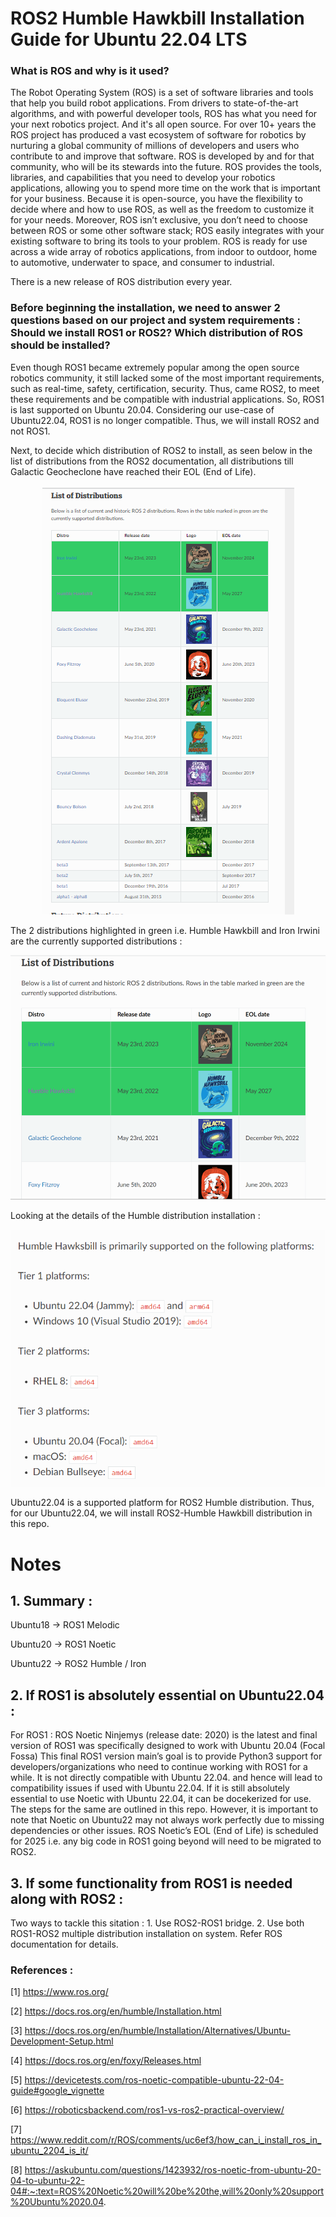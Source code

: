 # ROS2 Humble Hawkbill Installation Guide for Ubuntu 22.04 LTS

### What is ROS and why is it used? 

The Robot Operating System (ROS) is a set of software libraries and tools that help you build robot applications. From drivers to state-of-the-art algorithms, and with powerful developer tools, ROS has what you need for your next robotics project. And it's all open source. For over 10+ years the ROS project has produced a vast ecosystem of software for robotics by nurturing a global community of millions of developers and users who contribute to and improve that software. ROS is developed by and for that community, who will be its stewards into the future. ROS provides the tools, libraries, and capabilities that you need to develop your robotics applications, allowing you to spend more time on the work that is important for your business. Because it is open-source, you have the flexibility to decide where and how to use ROS, as well as the freedom to customize it for your needs. Moreover, ROS isn’t exclusive, you don’t need to choose between ROS or some other software stack; ROS easily integrates with your existing software to bring its tools to your problem. ROS is ready for use across a wide array of robotics applications, from indoor to outdoor, home to automotive, underwater to space, and consumer to industrial.

There is a new release of ROS distribution every year. 

### Before beginning the installation, we need to answer 2 questions based on our project and system requirements : Should we install ROS1 or ROS2? Which distribution of ROS should be installed?  

Even though ROS1 became extremely popular among the open source robotics community, it still lacked some of the most important requirements, such as real-time, safety, certification, security. Thus, came ROS2, to meet these requirements and be compatible with industrial applications. So, ROS1 is last supported on Ubuntu 20.04. Considering our use-case of Ubuntu22.04, ROS1 is no longer compatible. Thus, we will install ROS2 and not ROS1. 

Next, to decide which distribution of ROS2 to install, as seen below in the list of distributions from the ROS2 documentation, all distributions till Galactic Geocheclone have reached their EOL (End of Life).  

<p align="center">
  <img src="Images/listofdist.png" />
</p>

The 2 distributions highlighted in green i.e. Humble Hawkbill and Iron Irwini are the currently supported distributions : 
<p align="center">
  <img src="Images/listofdistributions.png" />
</p>

Looking at the details of the Humble distribution installation :
<p align="center">
  <img src="Images/humble-supportedplatforms.png" />
</p>

Ubuntu22.04 is a supported platform for ROS2 Humble distribution. 
Thus, for our Ubuntu22.04, we will install ROS2-Humble Hawkbill distribution in this repo. 


# Notes 
## 1. Summary : 

Ubuntu18 -> ROS1 Melodic

Ubuntu20 -> ROS1 Noetic

Ubuntu22 -> ROS2 Humble / Iron  

## 2. If ROS1 is absolutely essential on Ubuntu22.04 : 

For ROS1 : ROS Noetic Ninjemys (release date: 2020) is the latest and final version of ROS1 was specifically designed to work with Ubuntu 20.04 (Focal Fossa) This final ROS1 version main’s goal is to provide Python3 support for developers/organizations who need to continue working with ROS1 for a while. It is not directly compatible with Ubuntu 22.04. and hence will lead to compatibility issues if used with Ubuntu 22.04. If it is still absolutely essential to use Noetic with Ubuntu 22.04, it can be docekerized for use. The steps for the same are outlined in this repo. However, it is important to note that Noetic on Ubuntu22 may not always work perfectly due to missing dependencies or other issues. ROS Noetic’s EOL (End of Life) is scheduled for 2025 i.e. any big code in ROS1 going beyond will need to be migrated to ROS2. 

## 3. If some functionality from ROS1 is needed along with ROS2 :

Two ways to tackle this sitation : 1. Use ROS2-ROS1 bridge. 2. Use both ROS1-ROS2 multiple distribution installation on system. Refer ROS documentation for details. 

### References : 

[1] https://www.ros.org/

[2] https://docs.ros.org/en/humble/Installation.html

[3] https://docs.ros.org/en/humble/Installation/Alternatives/Ubuntu-Development-Setup.html

[4] https://docs.ros.org/en/foxy/Releases.html

[5] https://devicetests.com/ros-noetic-compatible-ubuntu-22-04-guide#google_vignette

[6] https://roboticsbackend.com/ros1-vs-ros2-practical-overview/

[7] https://www.reddit.com/r/ROS/comments/uc6ef3/how_can_i_install_ros_in_ubuntu_2204_is_it/

[8] https://askubuntu.com/questions/1423932/ros-noetic-from-ubuntu-20-04-to-ubuntu-22-04#:~:text=ROS%20Noetic%20will%20be%20the,will%20only%20support%20Ubuntu%2020.04.




